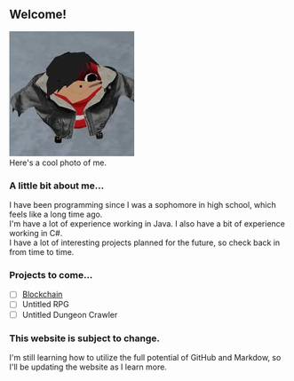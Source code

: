 ## Welcome!

![Image of Jimbo](jimbo.jpg)<br>
Here's a cool photo of me.<br>

### A little bit about me...

I have been programming since I was a sophomore in high school, which feels like a long time ago.<br>
I'm have a lot of experience working in Java. I also have a bit of experience working in C#.<br>
I have a lot of interesting projects planned for the future, so check back in from time to time.

### Projects to come...

- [ ] [Blockchain](https://github.com/jimbo23000/Blockchain)
- [ ] Untitled RPG
- [ ] Untitled Dungeon Crawler

### This website is subject to change.

I'm still learning how to utilize the full potential of GitHub and Markdow, so I'll be updating the website as I learn more.
